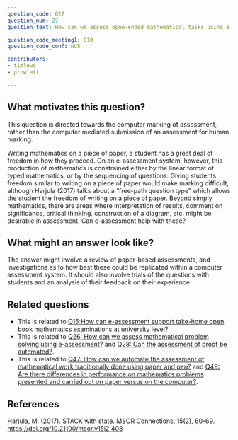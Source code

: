 ```yaml
---
question_code: Q27 
question_num: 27 
question_text: How can we assess open-ended mathematical tasks using e-assessment? 

question_code_meeting1: C10 
question_code_conf: NU5 

contributors: 
- timlowe
- prowlett

---
```


## What motivates this question?
This question is directed towards the computer marking of assessment, rather than the computer mediated submission of an assessment for human marking. 

Writing mathematics on a piece of paper, a student has a great deal of freedom in how they proceed. On an e-assessment system, however, this production of mathematics is constrained either by the linear format of typed mathematics, or by the sequencing of questions. Giving students freedom similar to writing on a piece of paper would make marking difficult, although Harjula (2017) talks about a “free-path question type” which allows the student the freedom of writing on a piece of paper. Beyond simply mathematics, there are areas where interpretation of results, comment on significance, critical thinking, construction of a diagram, etc. might be desirable in assessment. Can e-assessment help with these? 

## What might an answer look like?
The answer might involve a review of paper-based assessments, and investigations as to how best these could be replicated within a computer assessment system. It should also involve trials of the questions with students and an analysis of their feedback on their experience. 

## Related questions
* This is related to [Q15:How can e-assessment support take-home open book mathematics examinations at university level?](Q15)
* This is related to [Q26: How can we assess mathematical problem solving using e-assessment?](Q26) and [Q28: Can the assessment of proof be automated?](Q28).
* This is related to [Q47: How can we automate the assessment of mathematical work traditionally done using paper and pen?](Q47) and [Q49: Are there differences in performance on mathematics problems presented and carried out on paper versus on the computer?](Q49).

## References
Harjula, M. (2017). STACK with state. MSOR Connections, 15(2), 60-69. https://doi.org/10.21100/msor.v15i2.408
